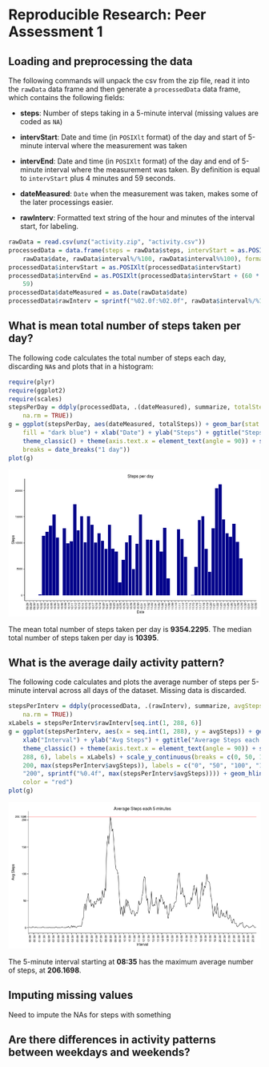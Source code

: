 # Reproducible Research: Peer Assessment 1


## Loading and preprocessing the data
The following commands will unpack the csv from the zip file, read it into the 
`rawData` data frame and then generate a `processedData` data frame, which
contains the following fields:

- **steps**: Number of steps taking in a 5-minute interval (missing values are coded as `NA`)

- **intervStart**: Date and time (in `POSIXlt` format) of the day and start of 5-minute interval where the measurement was taken

- **intervEnd**: Date and time (in `POSIXlt` format) of the day and end of 5-minute interval where the measurement was taken. By definition is equal to `intervStart` plus 4 minutes and 59 seconds.

- **dateMeasured**: `Date` when the measurement was taken, makes some of the later processings easier.

- **rawInterv**: Formatted text string of the hour and minutes of the interval start, for labeling.



```r
rawData = read.csv(unz("activity.zip", "activity.csv"))
processedData = data.frame(steps = rawData$steps, intervStart = as.POSIXlt(sprintf("%s %d:%d", 
    rawData$date, rawData$interval%/%100, rawData$interval%%100), format = "%Y-%m-%d %H:%M"))
processedData$intervStart = as.POSIXlt(processedData$intervStart)
processedData$intervEnd = as.POSIXlt(processedData$intervStart + (60 * 4) + 
    59)
processedData$dateMeasured = as.Date(rawData$date)
processedData$rawInterv = sprintf("%02.0f:%02.0f", rawData$interval%/%100, rawData$interval%%100)
```



## What is mean total number of steps taken per day?
The following code calculates the total number of steps each day, discarding `NA`s and plots that in a histogram:

```r
require(plyr)
require(ggplot2)
require(scales)
stepsPerDay = ddply(processedData, .(dateMeasured), summarize, totalSteps = sum(steps, 
    na.rm = TRUE))
g = ggplot(stepsPerDay, aes(dateMeasured, totalSteps)) + geom_bar(stat = "identity", 
    fill = "dark blue") + xlab("Date") + ylab("Steps") + ggtitle("Steps per day") + 
    theme_classic() + theme(axis.text.x = element_text(angle = 90)) + scale_x_date(labels = date_format("%m/%d"), 
    breaks = date_breaks("1 day"))
plot(g)
```

![plot of chunk stepsDayHist](figure/stepsDayHist.png) 


The mean total number of steps taken per day is **9354.2295**.
The median total number of steps taken per day is **10395**.

## What is the average daily activity pattern?
The following code calculates and plots the average number of steps per 5-minute
interval across all days of the dataset. Missing data is discarded.

```r
stepsPerInterv = ddply(processedData, .(rawInterv), summarize, avgSteps = mean(steps, 
    na.rm = TRUE))
xLabels = stepsPerInterv$rawInterv[seq.int(1, 288, 6)]
g = ggplot(stepsPerInterv, aes(x = seq.int(1, 288), y = avgSteps)) + geom_line() + 
    xlab("Interval") + ylab("Avg Steps") + ggtitle("Average Steps each 5 minutes") + 
    theme_classic() + theme(axis.text.x = element_text(angle = 90)) + scale_x_discrete(breaks = seq.int(1, 
    288, 6), labels = xLabels) + scale_y_continuous(breaks = c(0, 50, 100, 150, 
    200, max(stepsPerInterv$avgSteps)), labels = c("0", "50", "100", "150", 
    "200", sprintf("%0.4f", max(stepsPerInterv$avgSteps)))) + geom_hline(yintercept = max(stepsPerInterv$avgSteps), 
    color = "red")
plot(g)
```

![plot of chunk stepsPerIntervLine](figure/stepsPerIntervLine.png) 


The 5-minute interval starting at **08:35** has
the maximum average number of steps, at **206.1698**.

## Imputing missing values
Need to impute the NAs for steps with something



## Are there differences in activity patterns between weekdays and weekends?
